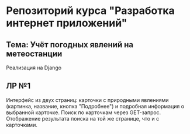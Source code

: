 # Репозиторий курса "Разработка интернет приложений"
## Тема: Учёт погодных явлений на метеостанции
Реализация на Django

## ЛР №1
Интерфейс из двух страниц: карточки с природными явлениями (картинка, название, кнопка "Подробнее") и подробная информация о выбранной карточке.
Поиск по карточкам через GET-запрос. Отображение результата поиска на той же странице, что и с карточками.


